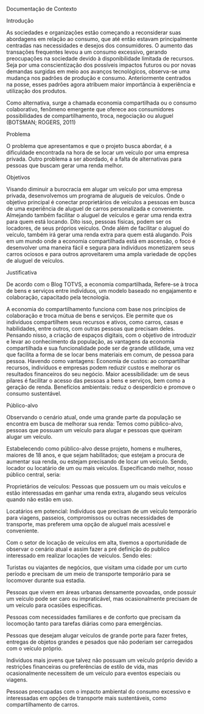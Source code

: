 Documentação de Contexto

Introdução

As sociedades e organizações estão começando a reconsiderar suas abordagens em relação ao consumo, que até então estavam principalmente centradas nas necessidades e desejos dos consumidores. O aumento das transações frequentes levou a um consumo excessivo, gerando preocupações na sociedade devido à disponibilidade limitada de recursos. Seja por uma conscientização dos possíveis impactos futuros ou por novas demandas surgidas em meio aos avanços tecnológicos, observa-se uma mudança nos padrões de produção e consumo. Anteriormente centrados na posse, esses padrões agora atribuem maior importância à experiência e utilização dos produtos.

Como alternativa, surge a chamada economia compartilhada ou o consumo colaborativo, fenômeno emergente que oferece aos consumidores possibilidades de compartilhamento, troca, negociação ou aluguel (BOTSMAN; ROGERS, 2011)

Problema 

O problema que  apresentamos e que o projeto busca abordar, é a dificuldade encontrada na hora de se locar um veículo por uma empresa privada. Outro problema a ser abordado, é a falta de alternativas para pessoas que buscam gerar uma renda melhor. 

Objetivos

Visando diminuir a burocracia em alugar um veículo por uma empresa privada, desenvolvemos um programa de alugueis de veículos. Onde o objetivo principal é conectar proprietários de veículos a pessoas em busca de uma experiência de aluguel de carros personalizada e conveniente. 
Almejando também facilitar o aluguel de veículos e gerar uma renda extra para quem está locando.
Dito isso, pessoas físicas, podem ser os locadores, de seus próprios veículos. Onde além de facilitar o aluguel do veículo, também irá gerar uma renda extra para quem está alugando.
Pois em um mundo onde a economia compartilhada está em ascensão, o foco é desenvolver uma maneira fácil e segura para indivíduos monetizarem seus carros ociosos e para outros aproveitarem uma ampla variedade de opções de aluguel de veículos.

Justificativa

De acordo com o Blog TOTVS, a economia compartilhada, Refere-se à troca de bens e serviços entre indivíduos, um modelo baseado no engajamento e colaboração, capacitado pela tecnologia.  

A economia do compartilhamento funciona com base nos princípios de colaboração e troca mútua de bens e serviços. 
Ele permite que os indivíduos compartilhem seus recursos e ativos, como carros, casas e habilidades, entre outros, com outras pessoas que precisam deles. 
Pensando nisso, a criação de espaços digitais, com o objetivo de introduzir e levar ao conhecimento da população, as vantagens da economia compartilhada e sua funcionalidade pode ser de grande utilidade, uma vez que facilita a forma de se locar bens materiais em comum, de pessoa para pessoa.
Havendo como vantagens:
Economia de custos: ao compartilhar recursos, indivíduos e empresas podem reduzir custos e melhorar os resultados financeiros do seu negócio.
Maior acessibilidade: um de seus pilares é facilitar o acesso das pessoas a bens e serviços, bem como a geração de renda.
Benefícios ambientais: reduz o desperdício e promove o consumo sustentável.

Público-alvo

Observando o cenário atual, onde uma grande parte da população se encontra em busca de melhorar sua renda: Temos como público-alvo, pessoas que possuam um veículo para alugar e pessoas que queiram alugar um veículo.

Estabelecendo como público-alvo desse projeto, homens e mulheres, maiores de 18 anos, e que sejam habilitados; que estejam a procura de aumentar sua renda, ou estejam precisando de locar um veículo. Sendo, locador ou locatário de um ou mais veículos.
Especificando melhor, nosso público central, seria:
  
Proprietários de veículos: Pessoas que possuem um ou mais veículos e estão interessadas em ganhar uma renda extra, alugando seus veículos quando não estão em uso.
  
Locatários em potencial: Indivíduos que precisam de um veículo temporário para viagens, passeios, compromissos ou outras necessidades de transporte, mas preferem uma opção de aluguel mais acessível e conveniente.
  
Com o setor de locação de veículos em alta, tivemos a oportunidade de observar o cenário atual e assim fazer a pré definição do publico interessado em realizar locações de veiculos. Sendo eles: 
  
Turistas ou viajantes de negócios, que visitam uma cidade por um curto período e precisam de um meio de transporte temporário para se locomover durante sua estadia.
  
Pessoas que vivem em áreas urbanas densamente povoadas, onde possuir um veículo  pode ser caro ou impraticável, mas ocasionalmente precisam de um veículo para ocasiões específicas.
  
Pessoas com necessidades familiares e de conforto que precisam da locomoção tanto para tarefas diárias como para emergências.
  
Pessoas que desejam alugar veículos de grande porte para fazer fretes, entregas de objetos grandes e pesados que não poderiam ser carregados com o veículo próprio.
  
Indivíduos mais jovens que talvez não possuam um veículo  próprio devido a restrições financeiras ou preferências de estilo de vida, mas ocasionalmente necessitem de um veículo  para eventos especiais ou viagens.

Pessoas preocupadas com o impacto ambiental do consumo excessivo e interessadas em opções de transporte mais sustentáveis, como compartilhamento de carros.
